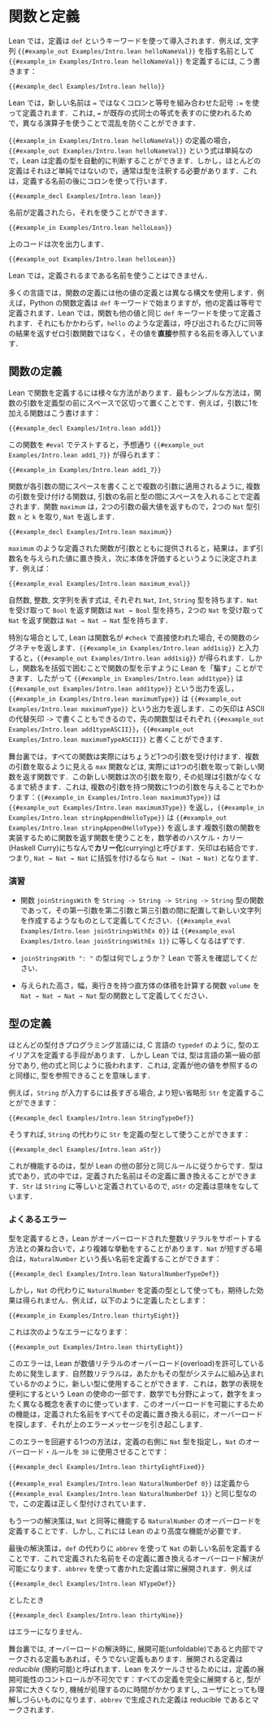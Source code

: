 <!-- # Functions and Definitions -->
# 関数と定義

<!-- In Lean, definitions are introduced using the `def` keyword. For instance, to define the name `{{#example_in Examples/Intro.lean helloNameVal}}` to refer to the string `{{#example_out Examples/Intro.lean helloNameVal}}`, write: -->

Lean では，定義は `def` というキーワードを使って導入されます．例えば, 文字列 `{{#example_out Examples/Intro.lean helloNameVal}}` を指す名前として `{{#example_in Examples/Intro.lean helloNameVal}}` を定義するには, こう書きます：

```lean
{{#example_decl Examples/Intro.lean hello}}
```

<!-- In Lean, new names are defined using the colon-equal operator`:=`
rather than `=`. This is because `=` is used to describe equalities
between existing expressions, and using two different operators helps
prevent confusion. -->

Lean では，新しい名前は `=` ではなくコロンと等号を組み合わせた記号 `:=` を使って定義されます．これは, `=` が既存の式同士の等式を表すのに使われるためで，異なる演算子を使うことで混乱を防ぐことができます．

<!-- In the definition of `{{#example_in Examples/Intro.lean helloNameVal}}`, the expression `{{#example_out Examples/Intro.lean helloNameVal}}` is simple enough that Lean is able to determine the definition's type automatically.
However, most definitions are not so simple, so it will usually be necessary to add a type.
This is done using a colon after the name being defined. -->

`{{#example_in Examples/Intro.lean helloNameVal}}` の定義の場合，`{{#example_out Examples/Intro.lean helloNameVal}}` という式は単純なので，Lean は定義の型を自動的に判断することができます．しかし，ほとんどの定義はそれほど単純ではないので，通常は型を注釈する必要があります．これは，定義する名前の後にコロンを使って行います．

```lean
{{#example_decl Examples/Intro.lean lean}}
```

<!-- Now that the names have been defined, they can be used, so -->

名前が定義されたら，それを使うことができます．

``` Lean
{{#example_in Examples/Intro.lean helloLean}}
```

<!-- outputs -->
上のコードは次を出力します．

``` Lean info
{{#example_out Examples/Intro.lean helloLean}}
```

<!-- In Lean, defined names may only be used after their definitions. -->

Lean では，定義されるまである名前を使うことはできません．

<!-- In many languages, definitions of functions use a different syntax than definitions of other values.
For instance, Python function definitions begin with the `def` keyword, while other definitions are defined with an equals sign.
In Lean, functions are defined using the same `def` keyword as other values.
Nonetheless, definitions such as `hello` introduce names that refer _directly_ to their values, rather than to zero-argument functions that return equivalent results each time they are called. -->

多くの言語では，関数の定義には他の値の定義とは異なる構文を使用します．例えば，Python の関数定義は `def` キーワードで始まりますが，他の定義は等号で定義されます．Lean では，関数も他の値と同じ `def` キーワードを使って定義されます．それにもかかわらず，`hello` のような定義は，呼び出されるたびに同等の結果を返すゼロ引数関数ではなく，その値を**直接**参照する名前を導入しています．

<!-- ## Defining Functions -->

## 関数の定義

<!-- There are a variety of ways to define functions in Lean. The simplest is to place the function's arguments before the definition's type, separated by spaces. For instance, a function that adds one to its argument can be written: -->

Lean で関数を定義するには様々な方法があります．最もシンプルな方法は，関数の引数を定義型の前にスペースで区切って置くことです．例えば，引数に1を加える関数はこう書けます：

```lean
{{#example_decl Examples/Intro.lean add1}}
```

<!-- Testing this function with `#eval` gives `{{#example_out Examples/Intro.lean add1_7}}`, as expected: -->

この関数を `#eval` でテストすると，予想通り `{{#example_out Examples/Intro.lean add1_7}}` が得られます：

```lean
{{#example_in Examples/Intro.lean add1_7}}
```

<!-- Just as functions are applied to multiple arguments by writing spaces between each argument, functions that accept multiple arguments are defined with spaces between the arguments' names and types. The function `maximum`, whose result is equal to the greatest of its two arguments, takes two `Nat` arguments `n` and `k` and returns a `Nat`. -->

関数が各引数の間にスペースを書くことで複数の引数に適用されるように, 複数の引数を受け付ける関数は, 引数の名前と型の間にスペースを入れることで定義されます．関数 `maximum` は，2つの引数の最大値を返すもので，2つの `Nat` 型引数 `n` と `k` を取り, `Nat` を返します．

```lean
{{#example_decl Examples/Intro.lean maximum}}
```

<!-- When a defined function like `maximum` has been provided with its arguments, the result is determined by first replacing the argument names with the provided values in the body, and then evaluating the resulting body. For example: -->

`maximum` のような定義された関数が引数とともに提供されると，結果は，まず引数名を与えられた値に置き換え，次に本体を評価するというように決定されます．例えば：

```lean
{{#example_eval Examples/Intro.lean maximum_eval}}
```

<!-- Expressions that evaluate to natural numbers, integers, and strings have types that say this (`Nat`, `Int`, and `String`, respectively).
This is also true of functions.
A function that accepts a `Nat` and returns a `Bool` has type `Nat → Bool`, and a function that accepts two `Nat`s and returns a `Nat` has type `Nat → Nat → Nat`. -->

自然数, 整数, 文字列を表す式は, それぞれ `Nat`, `Int`, `String` 型を持ちます．`Nat` を受け取って `Bool` を返す関数は `Nat → Bool` 型を持ち，2つの `Nat` を受け取って `Nat` を返す関数は `Nat → Nat → Nat` 型を持ちます．

<!-- As a special case, Lean returns a function's signature when its name is used directly with `#check`.
Entering `{{#example_in Examples/Intro.lean add1sig}}` yields `{{#example_out Examples/Intro.lean add1sig}}`.
However, Lean can be "tricked" into showing the function's type by writing the function's name in parentheses, which causes the function to be treated as an ordinary expression, so `{{#example_in Examples/Intro.lean add1type}}` yields `{{#example_out Examples/Intro.lean add1type}}` and `{{#example_in Examples/Intro.lean maximumType}}` yields `{{#example_out Examples/Intro.lean maximumType}}`.
This arrow can also be written with an ASCII alternative arrow `->`, so the preceding function types can be written `{{#example_out Examples/Intro.lean add1typeASCII}}` and `{{#example_out Examples/Intro.lean maximumTypeASCII}}`, respectively. -->

特別な場合として, Lean は関数名が `#check` で直接使われた場合, その関数のシグネチャを返します．`{{#example_in Examples/Intro.lean add1sig}}` と入力すると，`{{#example_out Examples/Intro.lean add1sig}}` が得られます．しかし，関数名を括弧で囲むことで関数の型を示すように Lean を「騙す」ことができます．したがって `{{#example_in Examples/Intro.lean add1type}}` は `{{#example_out Examples/Intro.lean add1type}}` という出力を返し，`{{#example_in Examples/Intro.lean maximumType}}` は `{{#example_out Examples/Intro.lean maximumType}}` という出力を返します．この矢印は ASCII の代替矢印 `->` で書くこともできるので，先の関数型はそれぞれ `{{#example_out Examples/Intro.lean add1typeASCII}}`，`{{#example_out Examples/Intro.lean maximumTypeASCII}}` と書くことができます．

<!-- Behind the scenes, all functions actually expect precisely one argument.
Functions like `maximum` that seem to take more than one argument are in fact functions that take one argument and then return a new function.
This new function takes the next argument, and the process continues until no more arguments are expected.
This can be seen by providing one argument to a multiple-argument function: `{{#example_in Examples/Intro.lean maximum3Type}}` yields `{{#example_out Examples/Intro.lean maximum3Type}}` and `{{#example_in Examples/Intro.lean stringAppendHelloType}}` yields `{{#example_out Examples/Intro.lean stringAppendHelloType}}`.
Using a function that returns a function to implement multiple-argument functions is called _currying_ after the mathematician Haskell Curry.
Function arrows associate to the right, which means that `Nat → Nat → Nat` should be parenthesized `Nat → (Nat → Nat)`. -->

舞台裏では，すべての関数は実際にはちょうど1つの引数を受け付けます．複数の引数を取るように見える `max` 関数などは, 実際には1つの引数を取って新しい関数を返す関数です．この新しい関数は次の引数を取り, その処理は引数がなくなるまで続きます．これは, 複数の引数を持つ関数に1つの引数を与えることでわかります：`{{#example_in Examples/Intro.lean maximum3Type}}` は `{{#example_out Examples/Intro.lean maximum3Type}}` を返し，`{{#example_in Examples/Intro.lean stringAppendHelloType}}` は `{{#example_out Examples/Intro.lean stringAppendHelloType}}` を返します.複数引数の関数を実装するために関数を返す関数を使うことを，数学者のハスケル・カリー(Haskell Curry)にちなんで**カリー化**(currying)と呼びます．矢印は右結合です．つまり, `Nat → Nat → Nat` に括弧を付けるなら `Nat → (Nat → Nat)` となります．

<!-- ### Exercises -->
### 演習

 <!-- * Define the function `joinStringsWith` with type `String -> String -> String -> String` that creates a new string by placing its first argument between its second and third arguments. `{{#example_eval Examples/Intro.lean joinStringsWithEx 0}}` should evaluate to `{{#example_eval Examples/Intro.lean joinStringsWithEx 1}}`. -->
 * 関数 `joinStringsWith` を `String -> String -> String -> String` 型の関数であって，その第一引数を第二引数と第三引数の間に配置して新しい文字列を作成するようなものとして定義してください．`{{#example_eval Examples/Intro.lean joinStringsWithEx 0}}` は `{{#example_eval Examples/Intro.lean joinStringsWithEx 1}}` に等しくなるはずです.
 <!-- * What is the type of `joinStringsWith ": "`? Check your answer with Lean. -->
 * `joinStringsWith ": "` の型は何でしょうか？ Lean で答えを確認してください．
 <!-- * Define a function `volume` with type `Nat → Nat → Nat → Nat` that computes the volume of a rectangular prism with the given height, width, and depth. -->
 * 与えられた高さ，幅，奥行きを持つ直方体の体積を計算する関数 `volume` を `Nat → Nat → Nat → Nat` 型の関数として定義してください．

<!-- ## Defining Types -->
## 型の定義

<!-- Most typed programming languages have some means of defining aliases for types, such as C's `typedef`.
In Lean, however, types are a first-class part of the language - they are expressions like any other.
This means that definitions can refer to types just as well as they can refer to other values. -->

ほとんどの型付きプログラミング言語には, C 言語の `typedef` のように, 型のエイリアスを定義する手段があります．しかし Lean では, 型は言語の第一級の部分であり, 他の式と同じように扱われます．これは, 定義が他の値を参照するのと同様に, 型を参照できることを意味します．

<!-- For instance, if ``String`` is too much to type, a shorter abbreviation ``Str`` can be defined: -->

例えば，`String` が入力するには長すぎる場合, より短い省略形 `Str` を定義することができます：

```lean
{{#example_decl Examples/Intro.lean StringTypeDef}}
```

<!-- It is then possible to use ``Str`` as a definition's type instead of ``String``: -->

そうすれば, `String` の代わりに `Str` を定義の型として使うことができます：

```lean
{{#example_decl Examples/Intro.lean aStr}}
```

<!-- The reason this works is that types follow the same rules as the rest of Lean.
Types are expressions, and in an expression, a defined name can be replaced with its definition.
Because ``Str`` has been defined to mean ``String``, the definition of ``aStr`` makes sense. -->

これが機能するのは，型が Lean の他の部分と同じルールに従うからです．型は式であり，式の中では，定義された名前はその定義に置き換えることができます．`Str` は `String` に等しいと定義されているので, `aStr` の定義は意味をなしています．

<!-- ### Messages You May Meet -->
### よくあるエラー

<!-- Experimenting with using definitions for types is made more complicated by the way that Lean supports overloaded integer literals.
If ``Nat`` is too short, a longer name ``NaturalNumber`` can be defined: -->

型を定義するとき，Lean がオーバーロードされた整数リテラルをサポートする方法との兼ね合いで，より複雑な挙動をすることがあります．`Nat` が短すぎる場合は，`NaturalNumber` という長い名前を定義することができます：

```lean
{{#example_decl Examples/Intro.lean NaturalNumberTypeDef}}
```

<!-- However, using ``NaturalNumber`` as a definition's type instead of ``Nat`` does not have the expected effect.
In particular, the definition: -->

しかし，`Nat` の代わりに `NaturalNumber` を定義の型として使っても，期待した効果は得られません．例えば，以下のように定義したとします：

```lean
{{#example_in Examples/Intro.lean thirtyEight}}
```

<!-- results in the following error: -->
これは次のようなエラーになります：

```output error
{{#example_out Examples/Intro.lean thirtyEight}}
```

<!-- This error occurs because Lean allows number literals to be _overloaded_.
When it makes sense to do so, natural number literals can be used for new types, just as if those types were built in to the system.
This is part of Lean's mission of making it convenient to represent mathematics, and different branches of mathematics use number notation for very different purposes.
The specific feature that allows this overloading does not replace all defined names with their definitions before looking for overloading, which is what leads to the error message above. -->

このエラーは, Lean が数値リテラルのオーバーロード(overload)を許可しているために発生します．自然数リテラルは，あたかもその型がシステムに組み込まれているかのように，新しい型に使用することができます．これは，数学の表現を便利にするという Lean の使命の一部です．数学でも分野によって，数字をまったく異なる概念を表すのに使っています．このオーバーロードを可能にするための機能は，定義された名前をすべてその定義に置き換える前に，オーバーロードを探します．それが上のエラーメッセージを引き起こします．

<!-- One way to work around this limitation is by providing the type `Nat` on the right-hand side of the definition, causing `Nat`'s overloading rules to be used for `38`: -->

このエラーを回避する1つの方法は，定義の右側に `Nat` 型を指定し，`Nat` のオーバーロード・ルールを `38` に使用させることです：

```lean
{{#example_decl Examples/Intro.lean thirtyEightFixed}}
```
<!-- The definition is still type-correct because `{{#example_eval Examples/Intro.lean NaturalNumberDef 0}}` is the same type as `{{#example_eval Examples/Intro.lean NaturalNumberDef 1}}`—by definition! -->

`{{#example_eval Examples/Intro.lean NaturalNumberDef 0}}` は定義から `{{#example_eval Examples/Intro.lean NaturalNumberDef 1}}` と同じ型なので，この定義は正しく型付けされています．

<!-- Another solution is to define an overloading for `NaturalNumber` that works equivalently to the one for `Nat`.
This requires more advanced features of Lean, however. -->

もう一つの解決策は, `Nat` と同等に機能する `NaturalNumber` のオーバーロードを定義することです．しかし, これには Lean のより高度な機能が必要です．

<!-- Finally, defining the new name for `Nat` using `abbrev` instead of `def` allows overloading resolution to replace the defined name with its definition.
Definitions written using `abbrev` are always unfolded.
For instance, -->

最後の解決策は，`def` の代わりに `abbrev` を使って `Nat` の新しい名前を定義することです．これで定義された名前をその定義に置き換えるオーバーロード解決が可能になります．`abbrev` を使って書かれた定義は常に展開されます．例えば

```lean
{{#example_decl Examples/Intro.lean NTypeDef}}
```
<!-- and -->
としたとき
```lean
{{#example_decl Examples/Intro.lean thirtyNine}}
```
<!-- are accepted without issue. -->
はエラーになりません．

<!-- Behind the scenes, some definitions are internally marked as being unfoldable during overload resolution, while others are not.
Definitions that are to be unfolded are called _reducible_.
Control over reducibility is essential to allow Lean to scale: fully unfolding all definitions can result in very large types that are slow for a machine to process and difficult for users to understand.
Definitions produced with `abbrev` are marked as reducible. -->

舞台裏では, オーバーロードの解決時に, 展開可能(unfoldable)であると内部でマークされる定義もあれば，そうでない定義もあります．展開される定義は *reducible* (簡約可能)と呼ばれます．Lean をスケールさせるためには，定義の展開可能性のコントロールが不可欠です：すべての定義を完全に展開すると, 型が非常に大きくなり, 機械が処理するのに時間がかかりますし, ユーザにとっても理解しづらいものになります．`abbrev` で生成された定義は reducible であるとマークされます．